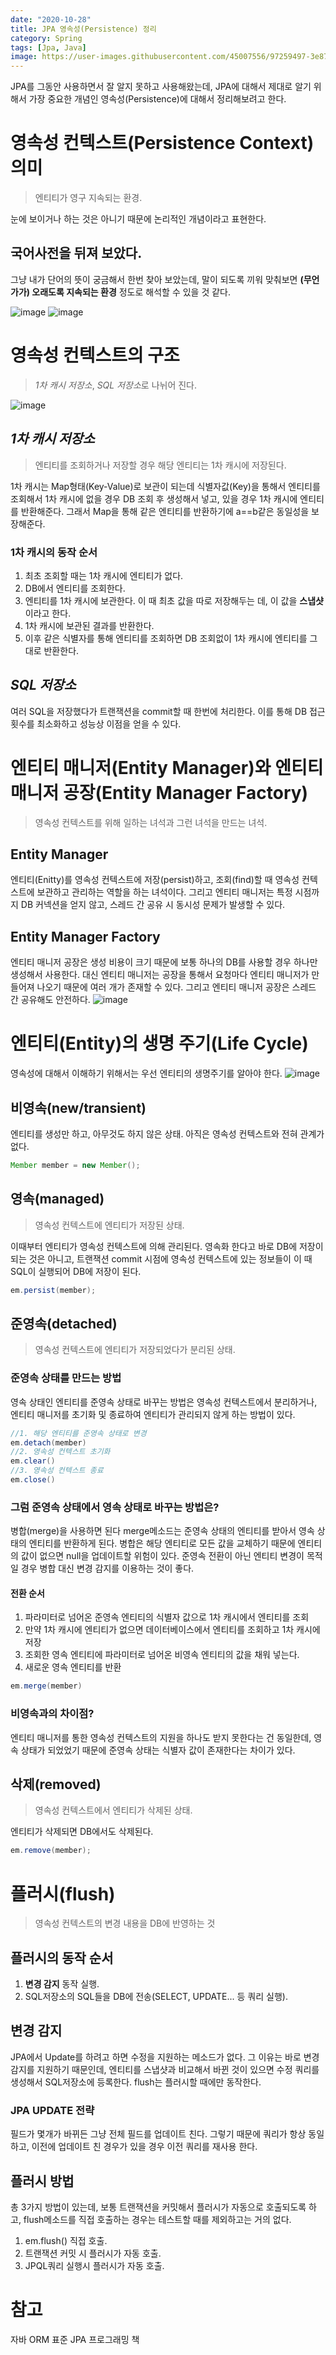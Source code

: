 ```yaml
---
date: "2020-10-28"
title: JPA 영속성(Persistence) 정리
category: Spring
tags: [Jpa, Java]
image: https://user-images.githubusercontent.com/45007556/97259497-3e879f00-185e-11eb-9fe2-688c9012a85b.png
---
```


JPA를 그동안 사용하면서 잘 알지 못하고 사용해왔는데, JPA에 대해서 제대로 알기 위해서 가장 중요한 개념인 영속성(Persistence)에 대해서 정리해보려고 한다.

# 영속성 컨텍스트(Persistence Context) 의미

> 엔티티가 영구 지속되는 환경.

눈에 보이거나 하는 것은 아니기 때문에 논리적인 개념이라고 표현한다.

## 국어사전을 뒤져 보았다.

그냥 내가 단어의 뜻이 궁금해서 한번 찾아 보았는데, 말이 되도록 끼워 맞춰보면 **(무언가가) 오래도록 지속되는 환경** 정도로 해석할 수 있을 것 같다.

![image](https://user-images.githubusercontent.com/45007556/97259424-1861ff00-185e-11eb-9606-4f08e10670d5.png)
![image](https://user-images.githubusercontent.com/45007556/97259448-1ef07680-185e-11eb-8fe5-d680e4fcb6e9.png)

# 영속성 컨텍스트의 구조

> _1차 캐시 저장소_, *SQL 저장소*로 나뉘어 진다.

![image](https://user-images.githubusercontent.com/45007556/97259497-3e879f00-185e-11eb-9fe2-688c9012a85b.png)

## _1차 캐시 저장소_

> 엔티티를 조회하거나 저장할 경우 해당 엔티티는 1차 캐시에 저장된다.

1차 캐시는 Map형태(Key-Value)로 보관이 되는데 식별자값(Key)을 통해서 엔티티를 조회해서 1차 캐시에 없을 경우 DB 조회 후 생성해서 넣고, 있을 경우 1차 캐시에 엔티티를 반환해준다. 그래서 Map을 통해 같은 엔티티를 반환하기에 a==b같은 동일성을 보장해준다.

### 1차 캐시의 동작 순서

1. 최초 조회할 때는 1차 캐시에 엔티티가 없다.
2. DB에서 엔티티를 조회한다.
3. 엔티티를 1차 캐시에 보관한다. 이 때 최초 값을 따로 저장해두는 데, 이 값을 **스냅샷**이라고 한다.
4. 1차 캐시에 보관된 결과를 반환한다.
5. 이후 같은 식별자를 통해 엔티티를 조회하면 DB 조회없이 1차 캐시에 엔티티를 그대로 반환한다.

## _SQL 저장소_

여러 SQL을 저장했다가 트랜잭션을 commit할 때 한번에 처리한다. 이를 통해 DB 접근 횟수를 최소화하고 성능상 이점을 얻을 수 있다.

# 엔티티 매니저(Entity Manager)와 엔티티 매니저 공장(Entity Manager Factory)

> 영속성 컨텍스트를 위해 일하는 녀석과 그런 녀석을 만드는 녀석.

## Entity Manager

엔티티(Enitty)를 영속성 컨텍스트에 저장(persist)하고, 조회(find)할 때 영속성 컨텍스트에 보관하고 관리하는 역할을 하는 녀석이다. 그리고 엔티티 매니저는 특정 시점까지 DB 커넥션을 얻지 않고, 스레드 간 공유 시 동시성 문제가 발생할 수 있다.

## Entity Manager Factory

엔티티 매니저 공장은 생성 비용이 크기 때문에 보통 하나의 DB를 사용할 경우 하나만 생성해서 사용한다. 대신 엔티티 매니저는 공장을 통해서 요청마다 엔티티 매니저가 만들어져 나오기 때문에 여러 개가 존재할 수 있다. 그리고 엔티티 매니저 공장은 스레드 간 공유해도 안전하다.
![image](https://user-images.githubusercontent.com/45007556/97259469-2b74cf00-185e-11eb-8172-6f78deb632df.png)

# 엔티티(Entity)의 생명 주기(Life Cycle)

영속성에 대해서 이해하기 위해서는 우선 엔티티의 생명주기를 알아야 한다.
![image](https://user-images.githubusercontent.com/45007556/97259485-3465a080-185e-11eb-8532-49a64c5de7a8.png)

## 비영속(new/transient)

엔티티를 생성만 하고, 아무것도 하지 않은 상태. 아직은 영속성 컨텍스트와 전혀 관계가 없다.

```java
Member member = new Member();
```

## 영속(managed)

> 영속성 컨텍스트에 엔티티가 저장된 상태.

이때부터 엔티티가 영속성 컨텍스트에 의해 관리된다. 영속화 한다고 바로 DB에 저장이 되는 것은 아니고, 트랜잭션 commit 시점에 영속성 컨텍스트에 있는 정보들이 이 때 SQL이 실행되어 DB에 저장이 된다.

```java
em.persist(member);
```

## 준영속(detached)

> 영속성 컨텍스트에 엔티티가 저장되었다가 분리된 상태.

### 준영속 상태를 만드는 방법

영속 상태인 엔티티를 준영속 상태로 바꾸는 방법은 영속성 컨텍스트에서 분리하거나, 엔티티 매니저를 초기화 및 종료하여 엔티티가 관리되지 않게 하는 방법이 있다.

```java
//1. 해당 엔티티를 준영속 상태로 변경
em.detach(member)
//2. 영속성 컨텍스트 초기화
em.clear()
//3. 영속성 컨텍스트 종료
em.close()
```

### 그럼 준영속 상태에서 영속 상태로 바꾸는 방법은?

병합(merge)을 사용하면 된다 merge메소드는 준영속 상태의 엔티티를 받아서 영속 상태의 엔티티를 반환하게 된다.
병합은 해당 엔티티로 모든 값을 교체하기 때문에 엔티티의 값이 없으면 null을 업데이트할 위험이 있다. 준영속 전환이 아닌 엔티티 변경이 목적일 경우 병합 대신 변경 감지를 이용하는 것이 좋다.

#### 전환 순서

1. 파라미터로 넘어온 준영속 엔티티의 식별자 값으로 1차 캐시에서 엔티티를 조회
2. 만약 1차 캐시에 엔티티가 없으면 데이터베이스에서 엔티티를 조회하고 1차 캐시에 저장
3. 조회한 영속 엔티티에 파라미터로 넘어온 비영속 엔티티의 값을 채워 넣는다.
4. 새로운 영속 엔티티를 반환

```java
em.merge(member)
```

### 비영속과의 차이점?

엔티티 매니저를 통한 영속성 컨텍스트의 지원을 하나도 받지 못한다는 건 동일한데, 영속 상태가 되었었기 때문에 준영속 상태는 식별자 값이 존재한다는 차이가 있다.

## 삭제(removed)

> 영속성 컨텍스트에서 엔티티가 삭제된 상태.

엔티티가 삭제되면 DB에서도 삭제된다.

```java
em.remove(member);
```

# 플러시(flush)

> 영속성 컨텍스트의 변경 내용을 DB에 반영하는 것

## 플러시의 동작 순서

1. **변경 감지** 동작 실행.
2. SQL저장소의 SQL들을 DB에 전송(SELECT, UPDATE... 등 쿼리 실행).

## 변경 감지

JPA에서 Update를 하려고 하면 수정을 지원하는 메소드가 없다. 그 이유는 바로 변경 감지를 지원하기 때문인데, 엔티티를 스냅샷과 비교해서 바뀐 것이 있으면 수정 쿼리를 생성해서 SQL저장소에 등록한다. flush는 플러시할 때에만 동작한다.

### JPA UPDATE 전략

필드가 몇개가 바뀌든 그냥 전체 필드를 업데이트 친다. 그렇기 때문에 쿼리가 항상 동일하고, 이전에 업데이트 친 경우가 있을 경우 이전 쿼리를 재사용 한다.

## 플러시 방법

총 3가지 방법이 있는데, 보통 트랜잭션을 커밋해서 플러시가 자동으로 호출되도록 하고, flush메소드를 직접 호출하는 경우는 테스트할 때를 제외하고는 거의 없다.

1. em.flush() 직접 호출.
2. 트랜잭션 커밋 시 플러시가 자동 호출.
3. JPQL쿼리 실행시 플러시가 자동 호출.

# 참고

자바 ORM 표준 JPA 프로그래밍 책
